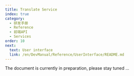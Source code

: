 ```yaml
---
title: Translate Service
index: true
category:
  - 研发手册
  - Reference
  - 前端API
  - Services
order: 10
next:
  text: User interface
  link: /en/DevManual/Reference/UserInterface/README.md
---
```


The document is currently in preparation, please stay tuned ...